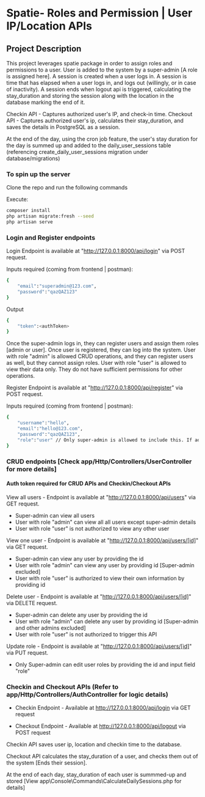 # Spatie- Roles and Permission | User IP/Location APIs 

## Project Description

This project leverages spatie package in order to assign roles and permissions to a user. User is added to the system by a super-admin [A role is assigned here]. A session is created when a user logs in. A session is time that has elapsed when a user logs in, and logs out (willingly, or in case of inactivity). A session ends when logout api is triggered, calculating the stay_duration and storing the session along with the location in the database marking the end of it.

Checkin API - Captures authorized user's IP, and check-in time.
Checkout API - Captures authorized user's ip, calculates their stay_duration, and saves the details in PostgreSQL as a session. 

At the end of the day, using the cron job feature, the user's stay duration for the day is summed up and added to the daily_user_sessions table (referencing create_daily_user_sessions migration under database/migrations)


### To spin up the server

Clone the repo and run the following commands

Execute:
```bash
composer install
php artisan migrate:fresh --seed
php artisan serve 
```




### Login and Register endpoints

Login Endpoint is available at "http://127.0.0.1:8000/api/login" via POST request. 

Inputs required (coming from frontend | postman):

```bash
{
    "email":"superadmin@123.com",
    "password":"qazQAZ123"
}
```

Output 

```bash
{
    "token":<authToken>
}
```


Once the super-admin logs in, they can register users and assign them roles [admin or user]. Once user is registered, they can log into the system.
User with role "admin" is allowed CRUD operations, and they can register users as well, but they cannot assign roles. 
User with role "user" is allowed to view their data only. They do not have sufficient permissions for other operations.


Register Endpoint is available at "http://127.0.0.1:8000/api/register" via POST request. 

Inputs required (coming from frontend | postman):

```bash
{
    "username":"hello",
    "email":"hello@123.com",
    "password":"qazQAZ123",
    "role":"user" // Only super-admin is allowed to include this. If admin includes this, default role [default role: user] gets used
}
```


### CRUD endpoints [Check app/Http/Controllers/UserController for more details]

#### Auth token required for CRUD APIs and Checkin/Checkout APIs

View all users -  Endpoint is available at "http://127.0.0.1:8000/api/users" via GET request.
 - Super-admin can view all users
 - User with role "admin" can view all all users except super-admin details
 - User with role "user" is not authorized to view any other user

View one user -  Endpoint is available at "http://127.0.0.1:8000/api/users/[id]" via GET request.
 - Super-admin can view any user by providing the id
 - User with role "admin" can view any user by providing id [Super-admin excluded]
 - User with role "user" is authorized to view their own information by providing id
    
Delete user -  Endpoint is available at "http://127.0.0.1:8000/api/users/[id]" via DELETE request.
 - Super-admin can delete any user by providing the id
 - User with role "admin" can delete any user by providing id [Super-admin and other admins excluded]
 - User with role "user" is not authorized to trigger this API
 
Update role -  Endpoint is available at "http://127.0.0.1:8000/api/users/[id]" via PUT request.
 - Only Super-admin can edit user roles by providing the id and input field "role"
    


### Checkin and Checkout APIs (Refer to app/Http/Controllers/AuthController for logic details)
    
- Checkin Endpoint - Available at http://127.0.0.1:8000/api/login via GET request
    
- Checkout Endpoint - Available at http://127.0.0.1:8000/api/logout via POST request
    
Checkin API saves user ip, location and checkin time to the database.
    
Checkout API calculates the stay_duration of a user, and checks them out of the system [Ends their session].

At the end of each day, stay_duration of each user is summmed-up and stored [View app\Console\Commands\CalculateDailySessions.php for details]
